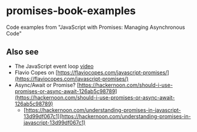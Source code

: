 # promises-book-examples
Code examples from "JavaScript with Promises: Managing Asynchronous Code"


## Also see

- The JavaScript event loop [video](http://bit.ly/eventLoopJS)
- Flavio Copes on [https://flaviocopes.com/javascript-promises/](https://flaviocopes.com/javascript-promises/)
- Async/Await or Promise? [https://hackernoon.com/should-i-use-promises-or-async-await-126ab5c98789](https://hackernoon.com/should-i-use-promises-or-async-await-126ab5c98789)
  - [https://hackernoon.com/understanding-promises-in-javascript-13d99df067c1](https://hackernoon.com/understanding-promises-in-javascript-13d99df067c1) 